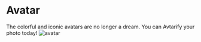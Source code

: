 # Avatar
The colorful and iconic avatars are no longer a dream. You can Avtarify your photo today!
![avatar](https://github.com/pranjalpatil2527/Avatar/assets/134942353/c6e789b4-5f24-4a52-a5f2-e9a93056de12)
